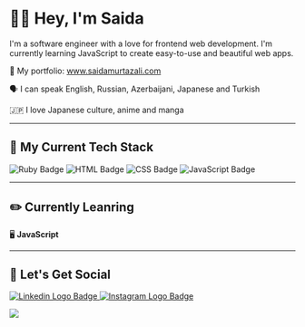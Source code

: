 
# 👋🏼 Hey, I'm Saida

I'm a software engineer with a love for frontend web development. 
I'm currently learning JavaScript to create easy-to-use and beautiful web apps. 

🌟  My portfolio: www.saidamurtazali.com

🗣️  I can speak English, Russian, Azerbaijani, Japanese and Turkish

🇯🇵  I love Japanese culture, anime and manga

---

## 🔨 My Current Tech Stack
![Ruby Badge](https://img.shields.io/badge/Ruby-CC342D?style=for-the-badge&logo=ruby&logoColor=white)
![HTML Badge](https://img.shields.io/badge/HTML5-E34F26?style=for-the-badge&logo=html5&logoColor=white)
![CSS Badge](https://img.shields.io/badge/CSS3-1572B6?style=for-the-badge&logo=css3&logoColor=white)
![JavaScript Badge](https://img.shields.io/badge/JavaScript-F7DF1E?style=for-the-badge&logo=javascript&logoColor=black)

---

## ✏️ Currently Leanring

🖥️ **JavaScript**

---

## 🥳 Let's Get Social

<a href="https://www.linkedin.com/in/saida-murtazali/">
    <img 
        src="https://img.shields.io/badge/Linkedin-0A66C2?style=for-the-badge&logo=linkedin&logoColor=white"
        alt="Linkedin Logo Badge"
    >
</a>

<a href="https://instagram.com/msaida_m">
    <img 
        src="https://img.shields.io/badge/Instagram-E4405F?style=for-the-badge&logo=instagram&logoColor=white"
        alt="Instagram Logo Badge"
    >
</a>

<br>

![](https://komarev.com/ghpvc/?username=saidam90)


